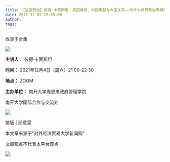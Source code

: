```yaml
---
title: 【讲座预告】彼得·卡赞斯坦：美国衰弱、中国崛起与大国关系——为什么世界政治周期理论是错的
date: 2021-12-02 19:55:00
author: 
tags: 
---
```



收录于合集

![](/images/372/2.gif)

  

**主讲人：** 彼得·卡赞斯坦

 **时间：** 2021年12月4日（周六）21:00-22:30

 **地点：** ZOOM

 **主办单位：** 南开大学周恩来政府管理学院

南开大学国际合作与交流处

  

![](/images/372/3.png)

  

排版 | 邱意雯  

本文章来源于“对外经济贸易大学新闻网”

文章观点不代表本平台观点

![](/images/372/4.gif)


